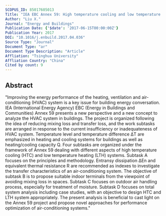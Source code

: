```yaml
---
SCOPUS_ID: 85017605013
Title: "IEA EBC Annex 59: High temperature cooling and low temperature heating in buildings"
Author: "Liu X."
Journal: "Energy and Buildings"
Publication Date: {'$date': '2017-06-15T00:00:00Z'}
Publication Year: 2017
DOI: "10.1016/j.enbuild.2017.04.036"
Source Type: "Journal"
Document Type: "ar"
Document Type Description: "Article"
Affliation: "Tsinghua University"
Affliation Country: "China"
Cited by count: 9
---
```


## Abstract
"Improving the energy performance of the heating, ventilation and air-conditioning (HVAC) system is a key issue for building energy conversation. IEA (International Energy Agency) EBC (Energy in Buildings and Communities) Annex 59 presents a new perspective and a new concept to analyze the HVAC system in buildings. The project is organized following the idea of reducing mixing loss and transfer loss, and the work subtasks are arranged in response to the current insufficiency or inadequateness of HVAC system. Temperature level and temperature difference ΔT are emphasized in heating and cooling systems for buildings as well as heating/cooling capacity Q. Four subtasks are organized under the framework of Annex 59 dealing with different aspects of high temperature cooling (HTC) and low temperature heating (LTH) systems. Subtask A focuses on the principles and methodology. Entransy dissipation ΔEn and equivalent thermal resistance R are recommended as indexes to investigate the transfer characteristics of an air-conditioning system. The objective of subtask B is to propose suitable indoor terminals from the viewpoint of avoiding mixing loss in spaces. Subtask C focuses on outdoor air handling process, especially for treatment of moisture. Subtask D focuses on total system analysis including case studies, with an objective to design HTC and LTH system appropriately. The present analysis is beneficial to cast light on the Annex 59 project and propose novel approaches for performance optimization of air-conditioning systems."
